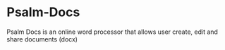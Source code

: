 # Psalm-Docs
Psalm Docs is an online word processor that allows user create, edit and share documents (docx)
